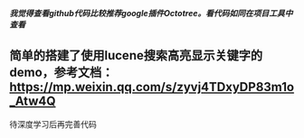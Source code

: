 
***我觉得查看github代码比较推荐google插件Octotree。看代码如同在项目工具中查看***

## 简单的搭建了使用lucene搜索高亮显示关键字的demo，参考文档：https://mp.weixin.qq.com/s/zyvj4TDxyDP83m1o_Atw4Q

待深度学习后再完善代码
